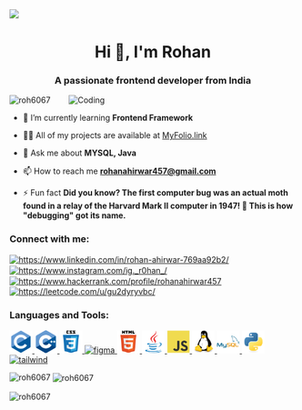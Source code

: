 <img src="https://wallpaperaccess.com/full/2525121.jpg"/>

<h1 align="center">Hi 👋, I'm Rohan</h1>
<h3 align="center">A passionate frontend developer from India</h3>
<img align="right" alt = "Coding" width = "400" src="https://cdn.dribbble.com/users/1162077/screenshots/3848914/media/7ed7d5ca074b48b328150e5a231e8d1f.gif"/>

<p align="left"> <img src="https://komarev.com/ghpvc/?username=roh6067&label=Profile%20views&color=0e75b6&style=flat" alt="roh6067" /> </p>

- 🌱 I’m currently learning **Frontend Framework**

- 👨‍💻 All of my projects are available at [MyFolio.link](MyFolio.link)

- 💬 Ask me about **MYSQL, Java**

- 📫 How to reach me **rohanahirwar457@gmail.com**

- ⚡ Fun fact **Did you know? The first computer bug was an actual **moth** found in a relay of the Harvard Mark II computer in 1947! 🦋 This is how **"debugging"** got its name.**

<h3 align="left">Connect with me:</h3>
<p align="left">
<a href="https://linkedin.com/in/https://www.linkedin.com/in/rohan-ahirwar-769aa92b2/" target="blank"><img align="center" src="https://raw.githubusercontent.com/rahuldkjain/github-profile-readme-generator/master/src/images/icons/Social/linked-in-alt.svg" alt="https://www.linkedin.com/in/rohan-ahirwar-769aa92b2/" height="30" width="40" /></a>
<a href="https://instagram.com/https://www.instagram.com/ig._r0han_/" target="blank"><img align="center" src="https://raw.githubusercontent.com/rahuldkjain/github-profile-readme-generator/master/src/images/icons/Social/instagram.svg" alt="https://www.instagram.com/ig._r0han_/" height="30" width="40" /></a>
<a href="https://www.hackerrank.com/https://www.hackerrank.com/profile/rohanahirwar457" target="blank"><img align="center" src="https://raw.githubusercontent.com/rahuldkjain/github-profile-readme-generator/master/src/images/icons/Social/hackerrank.svg" alt="https://www.hackerrank.com/profile/rohanahirwar457" height="30" width="40" /></a>
<a href="https://www.leetcode.com/https://leetcode.com/u/gu2dYrYvbC/" target="blank"><img align="center" src="https://raw.githubusercontent.com/rahuldkjain/github-profile-readme-generator/master/src/images/icons/Social/leet-code.svg" alt="https://leetcode.com/u/gu2dyryvbc/" height="30" width="40" /></a>
</p>

<h3 align="left">Languages and Tools:</h3>
<p align="left"> <a href="https://www.cprogramming.com/" target="_blank" rel="noreferrer"> <img src="https://raw.githubusercontent.com/devicons/devicon/master/icons/c/c-original.svg" alt="c" width="40" height="40"/> </a> <a href="https://www.w3schools.com/cpp/" target="_blank" rel="noreferrer"> <img src="https://raw.githubusercontent.com/devicons/devicon/master/icons/cplusplus/cplusplus-original.svg" alt="cplusplus" width="40" height="40"/> </a> <a href="https://www.w3schools.com/css/" target="_blank" rel="noreferrer"> <img src="https://raw.githubusercontent.com/devicons/devicon/master/icons/css3/css3-original-wordmark.svg" alt="css3" width="40" height="40"/> </a> <a href="https://www.figma.com/" target="_blank" rel="noreferrer"> <img src="https://www.vectorlogo.zone/logos/figma/figma-icon.svg" alt="figma" width="40" height="40"/> </a> <a href="https://www.w3.org/html/" target="_blank" rel="noreferrer"> <img src="https://raw.githubusercontent.com/devicons/devicon/master/icons/html5/html5-original-wordmark.svg" alt="html5" width="40" height="40"/> </a> <a href="https://www.java.com" target="_blank" rel="noreferrer"> <img src="https://raw.githubusercontent.com/devicons/devicon/master/icons/java/java-original.svg" alt="java" width="40" height="40"/> </a> <a href="https://developer.mozilla.org/en-US/docs/Web/JavaScript" target="_blank" rel="noreferrer"> <img src="https://raw.githubusercontent.com/devicons/devicon/master/icons/javascript/javascript-original.svg" alt="javascript" width="40" height="40"/> </a> <a href="https://www.linux.org/" target="_blank" rel="noreferrer"> <img src="https://raw.githubusercontent.com/devicons/devicon/master/icons/linux/linux-original.svg" alt="linux" width="40" height="40"/> </a> <a href="https://www.mysql.com/" target="_blank" rel="noreferrer"> <img src="https://raw.githubusercontent.com/devicons/devicon/master/icons/mysql/mysql-original-wordmark.svg" alt="mysql" width="40" height="40"/> </a> <a href="https://www.python.org" target="_blank" rel="noreferrer"> <img src="https://raw.githubusercontent.com/devicons/devicon/master/icons/python/python-original.svg" alt="python" width="40" height="40"/> </a> <a href="https://tailwindcss.com/" target="_blank" rel="noreferrer"> <img src="https://www.vectorlogo.zone/logos/tailwindcss/tailwindcss-icon.svg" alt="tailwind" width="40" height="40"/> </a> </p>

<p><img align="left" src="https://github-readme-stats.vercel.app/api/top-langs?username=roh6067&show_icons=true&locale=en&layout=compact" alt="roh6067" /></p>

<p>&nbsp;<img align="center" src="https://github-readme-stats.vercel.app/api?username=roh6067&show_icons=true&locale=en" alt="roh6067" /></p>

<p><img align="center" src="https://github-readme-streak-stats.herokuapp.com/?user=roh6067&" alt="roh6067" /></p>
